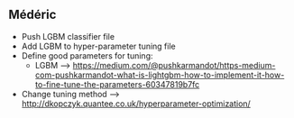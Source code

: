 ## Médéric

* Push LGBM classifier file
* Add LGBM to hyper-parameter tuning file
* Define good parameters for tuning:
  * LGBM --> https://medium.com/@pushkarmandot/https-medium-com-pushkarmandot-what-is-lightgbm-how-to-implement-it-how-to-fine-tune-the-parameters-60347819b7fc
* Change tuning method --> http://dkopczyk.quantee.co.uk/hyperparameter-optimization/
